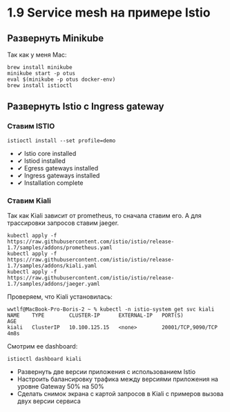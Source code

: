 # 1.9 Service mesh на примере Istio

## Развернуть Minikube
Так как у меня Mac:
```
brew install minikube
minikube start -p otus
eval $(minikube -p otus docker-env)
brew install istioctl

```

## Развернуть Istio c Ingress gateway

### Ставим ISTIO
```
istioctl install --set profile=demo
```

- ✔ Istio core installed
- ✔ Istiod installed
- ✔ Egress gateways installed
- ✔ Ingress gateways installed
- ✔ Installation complete

### Ставим Kiali

Так как Kiali зависит от prometheus, то сначала ставим его. А для трассировки запросов ставим jaeger.

```
kubectl apply -f https://raw.githubusercontent.com/istio/istio/release-1.7/samples/addons/prometheus.yaml
kubectl apply -f https://raw.githubusercontent.com/istio/istio/release-1.7/samples/addons/kiali.yaml
kubectl apply -f https://raw.githubusercontent.com/istio/istio/release-1.7/samples/addons/jaeger.yaml
```

Проверяем, что Kiali  установилась:
```
wwtlf@MacBook-Pro-Boris-2 ~ % kubectl -n istio-system get svc kiali
NAME    TYPE        CLUSTER-IP      EXTERNAL-IP   PORT(S)              AGE
kiali   ClusterIP   10.100.125.15   <none>        20001/TCP,9090/TCP   4m8s
```
Смотрим ее dashboard:
```
istioctl dashboard kiali
```


- Развернуть две версии приложения с использованием Istio
- Настроить балансировку трафика между версиями приложения на уровне Gateway 50% на 50%
- Сделать снимок экрана с картой запросов в Kiali с примеров вызова двух версии сервиса